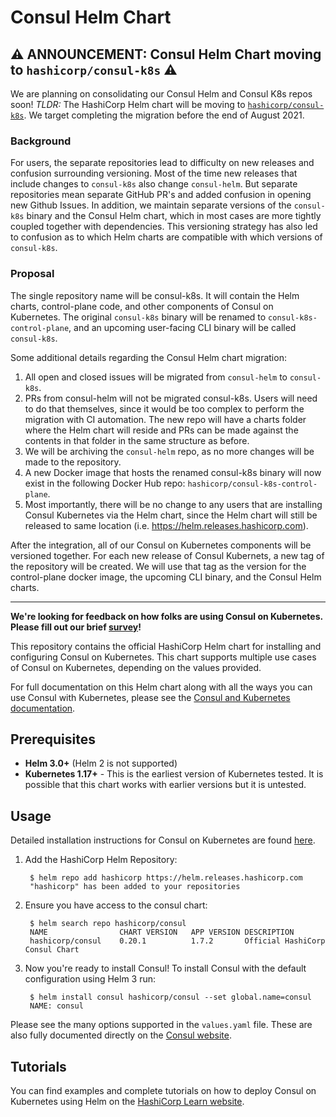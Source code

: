 # Consul Helm Chart

## ⚠️	 ANNOUNCEMENT: Consul Helm Chart moving to `hashicorp/consul-k8s` ⚠️	

We are planning on consolidating our Consul Helm and Consul K8s repos soon! *TLDR:* The HashiCorp Helm chart will be moving to [`hashicorp/consul-k8s`](https://github.com/hashicorp/consul-k8s). We target completing the migration before the end of August 2021.

### Background

For users, the separate repositories lead to difficulty on new releases and confusion surrounding versioning. Most of the time new releases that include changes to `consul-k8s` also change `consul-helm`. But separate repositories mean separate GitHub PR's and added confusion in opening new Github Issues. In addition, we maintain separate versions of the `consul-k8s` binary and the Consul Helm chart, which in most cases are more tightly coupled together with dependencies. This versioning strategy has also led to confusion as to which Helm charts are compatible with which versions of `consul-k8s`.

### Proposal

The single repository name will be consul-k8s. It will contain the Helm charts, control-plane code, and other components of Consul on Kubernetes. The original `consul-k8s` binary will be renamed to `consul-k8s-control-plane`, and an upcoming user-facing CLI binary will be called `consul-k8s`.

Some additional details regarding the Consul Helm chart migration:

1. All open and closed issues will be migrated from `consul-helm` to `consul-k8s`.
2. PRs from consul-helm will not be migrated consul-k8s. Users will need to do that themselves, since it would be too complex to perform the migration with CI automation. The new repo will have a charts folder where the Helm chart will reside and PRs can be made against the contents in that folder in the same structure as before.
3. We will be archiving the `consul-helm` repo, as no more changes will be made to the repository.
4. A new Docker image that hosts the renamed consul-k8s binary will now exist in the following Docker Hub repo: `hashicorp/consul-k8s-control-plane`.
5. Most importantly, there will be no change to any users that are installing Consul Kubernetes via the Helm chart, since the Helm chart will still be released to same location (i.e. https://helm.releases.hashicorp.com).

After the integration, all of our Consul on Kubernetes components will be versioned together. For each new release of Consul Kubernets, a new tag of the repository will be created. We will use that tag as the version for the control-plane docker image, the upcoming CLI binary, and the Consul Helm charts.

---

 **We're looking for feedback on how folks are using Consul on Kubernetes. Please fill out our brief [survey](https://hashicorp.sjc1.qualtrics.com/jfe/form/SV_4MANbw1BUku7YhL)!** 

This repository contains the official HashiCorp Helm chart for installing
and configuring Consul on Kubernetes. This chart supports multiple use
cases of Consul on Kubernetes, depending on the values provided.

For full documentation on this Helm chart along with all the ways you can
use Consul with Kubernetes, please see the
[Consul and Kubernetes documentation](https://www.consul.io/docs/platform/k8s/index.html).

## Prerequisites
  * **Helm 3.0+** (Helm 2 is not supported)
  * **Kubernetes 1.17+** - This is the earliest version of Kubernetes tested.
    It is possible that this chart works with earlier versions but it is
    untested.

## Usage

Detailed installation instructions for Consul on Kubernetes are found [here](https://www.consul.io/docs/k8s/installation/overview). 

1. Add the HashiCorp Helm Repository:
    
        $ helm repo add hashicorp https://helm.releases.hashicorp.com
        "hashicorp" has been added to your repositories
    
2. Ensure you have access to the consul chart: 

        $ helm search repo hashicorp/consul
        NAME                CHART VERSION   APP VERSION DESCRIPTION
        hashicorp/consul    0.20.1          1.7.2       Official HashiCorp Consul Chart

3. Now you're ready to install Consul! To install Consul with the default configuration using Helm 3 run:

        $ helm install consul hashicorp/consul --set global.name=consul
        NAME: consul

Please see the many options supported in the `values.yaml`
file. These are also fully documented directly on the
[Consul website](https://www.consul.io/docs/platform/k8s/helm.html).

## Tutorials

You can find examples and complete tutorials on how to deploy Consul on 
Kubernetes using Helm on the [HashiCorp Learn website](https://learn.hashicorp.com/consul).
